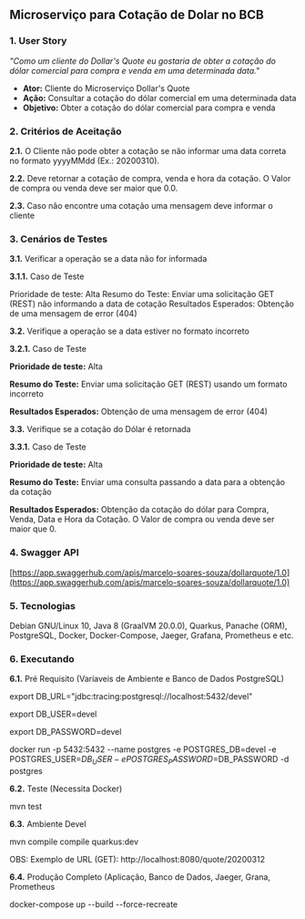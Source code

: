 ## Microserviço para Cotação de Dolar no BCB

### 1. User Story

*"Como um cliente do Dollar's Quote eu gostaria de obter a cotação do dólar comercial para compra e venda em uma determinada data."*

- **Ator:** Cliente do Microserviço Dollar's Quote
- **Ação:** Consultar a cotação do dólar comercial em uma determinada data
- **Objetivo:** Obter a cotação do dólar comercial para compra e venda


### 2. Critérios de Aceitação

**2.1.** O Cliente não pode obter a cotação se não informar uma data correta no formato yyyyMMdd (Ex.: 20200310).

**2.2.** Deve retornar a cotação de compra, venda e hora da cotação. O Valor de compra ou venda deve ser maior que 0.0.

**2.3.** Caso não encontre uma cotação uma mensagem deve informar o cliente

### 3. Cenários de Testes

**3.1.** Verificar a operação se a data não for informada

**3.1.1.** Caso de Teste

Prioridade de teste: Alta
Resumo do Teste: Enviar uma solicitação GET (REST) não informando a data de cotação
Resultados Esperados: Obtenção de uma mensagem de error (404)

**3.2.** Verifique a operação se a data estiver no formato incorreto

**3.2.1.** Caso de Teste

**Prioridade de teste:** Alta

**Resumo do Teste:** Enviar uma solicitação GET (REST) usando um formato incorreto

**Resultados Esperados:** Obtenção de uma mensagem de error (404)

**3.3.** Verifique se a cotação do Dólar é retornada

**3.3.1.** Caso de Teste

**Prioridade de teste:** Alta

**Resumo do Teste:** Enviar uma consulta passando a data para a obtenção da cotação

**Resultados Esperados:** Obtenção da cotação do dólar para Compra, Venda, Data e Hora da Cotação. O Valor de compra ou venda deve ser maior que 0.

### 4. Swagger API

[https://app.swaggerhub.com/apis/marcelo-soares-souza/dollarquote/1.0](https://app.swaggerhub.com/apis/marcelo-soares-souza/dollarquote/1.0)

### 5. Tecnologias

Debian GNU/Linux 10, Java 8 (GraalVM 20.0.0), Quarkus, Panache (ORM), PostgreSQL, Docker, Docker-Compose, Jaeger, Grafana, Prometheus e etc.

### 6. Executando

**6.1.** Pré Requisito (Varíaveis de Ambiente e Banco de Dados PostgreSQL)

export DB_URL="jdbc:tracing:postgresql://localhost:5432/devel"

export DB_USER=devel

export DB_PASSWORD=devel

docker run -p 5432:5432 --name postgres -e POSTGRES_DB=devel -e POSTGRES_USER=$DB_USER -e POSTGRES_PASSWORD=$DB_PASSWORD -d postgres

**6.2.** Teste (Necessita Docker)

mvn test

**6.3.** Ambiente Devel

mvn compile compile quarkus:dev

OBS: Exemplo de URL (GET): http://localhost:8080/quote/20200312

**6.4.** Produção Completo (Aplicação, Banco de Dados, Jaeger, Grana, Prometheus

docker-compose up --build --force-recreate
